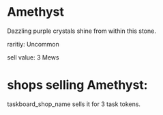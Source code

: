 # Amethyst

Dazzling purple crystals shine from within this stone.

raritiy: Uncommon

sell value: 3 Mews

# shops selling Amethyst:

taskboard_shop_name sells it for 3 task tokens.